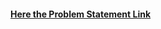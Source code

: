 #### [Here the Problem Statement Link](https://docs.google.com/document/d/1EXLsPmtlVXNjdqk49BCcLbPHf0n4UBlP/edit?tab=t.0)
